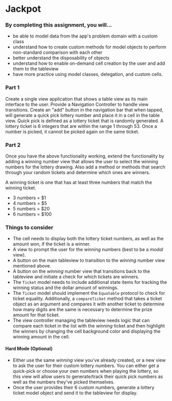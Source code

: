 # Jackpot

### By completing this assignment, you will...
* be able to model data from the app's problem domain with a custom class
* understand how to create custom methods for model objects to perform non-standard comparison with each other
* better understand the disposability of objects
* understand how to enable on-demand cell creation by the user and add them to the tableview
* have more practice using model classes, delegation, and custom cells.

### Part 1
Create a single view application that shows a table view as its main interface to the user. Provide a Navigation Controller to handle view transitions. Create an "add" button in the navigation bar that when tapped, will generate a quick pick lottery number and place it in a cell in the table view. Quick pick is defined as a lottery ticket that is randomly generated. A lottery ticket is 6 integers that are within the range 1 through 53. Once a number is picked, it cannot be picked again on the same ticket.

### Part 2

Once you have the above functionality working, extend the functionality by adding a winning number view that allows the user to select the winning numbers for the lottery drawing. Also add a method or methods that search through your random tickets and determine which ones are winners.

A winning ticket is one that has at least three numbers that match the winning ticket.

* 3 numbers = $1
* 4 numbers = $5
* 5 numbers = $20
* 6 numbers = $100

### Things to consider

* The cell needs to display both the lottery ticket numbers, as well as the amount won, if the ticket is a winner.
* A view to prompt the user for the _winning_ numbers (best to be a _modal_ view).
* A button on the main tableview to transition to the _winning_ number view mentioned above.
* A button on the _winning_ number view that transitions back to the tableview and initiate a check for which tickets are winners.
* The `Ticket` model needs to include additional state items for tracking the winning status and the dollar amount of winnings.
* The `Ticket` model should implement the `Equatable` protocol to check for ticket equality. Additionally, a `compareTicket` method that takes a ticket object as an argument and compares it with another ticket to determine how many digits are the same is necessary to determine the prize amount for that ticket.
* The view controller managing the tableview needs logic that can compare each ticket in the list with the _winning_ ticket and then highlight the winners by changing the cell background color and displaying the winning amount in the cell.

#### Hard Mode (Optional)

* Either use the same _winning_ view you've already created, or a new view to ask the user for their custom lottery numbers. You can either get a quick-pick or choose your own numbers when playing the lottery, so this view will allow users to generate/track their quick pick numbers as well as the numbers they've picked themselves.
* Once the user provides their 6 custom numbers, generate a lottery ticket model object and send it to the tableview for display.
